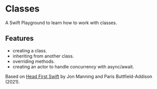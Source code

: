 # Classes

A Swift Playground to learn how to work with classes.

## Features

- creating a class.
- inheriting from another class.
- overriding methods.
- creating an actor to handle concurrency with async/await.

Based on [Head First Swift](https://www.amazon.com/Head-First-Swift-Anthony-Gray/dp/1491922850) by Jon Manning and Paris Buttfield-Addison (2021).
